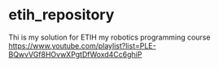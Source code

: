 # etih_repository
Thi is my solution for ETIH my robotics programming course 
https://www.youtube.com/playlist?list=PLE-BQwvVGf8HOvwXPgtDfWoxd4Cc6ghiP
